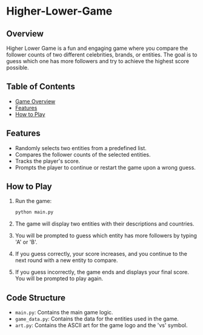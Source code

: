 # Higher-Lower-Game


## Overview

Higher Lower Game is a fun and engaging game where you compare the follower counts of two different celebrities, brands, or entities. The goal is to guess which one has more followers and try to achieve the highest score possible.

## Table of Contents

- [Game Overview](#overview)
- [Features](#features)
- [How to Play](#how-to-play)


## Features

- Randomly selects two entities from a predefined list.
- Compares the follower counts of the selected entities.
- Tracks the player's score.
- Prompts the player to continue or restart the game upon a wrong guess.


## How to Play

1. Run the game:
   ```bash
   python main.py
   ```

2. The game will display two entities with their descriptions and countries.
3. You will be prompted to guess which entity has more followers by typing 'A' or 'B'.
4. If you guess correctly, your score increases, and you continue to the next round with a new entity to compare.
5. If you guess incorrectly, the game ends and displays your final score. You will be prompted to play again.

## Code Structure

- `main.py`: Contains the main game logic.
- `game_data.py`: Contains the data for the entities used in the game.
- `art.py`: Contains the ASCII art for the game logo and the 'vs' symbol.



